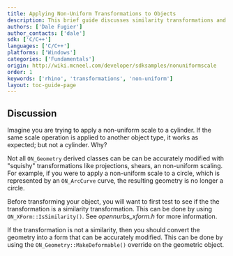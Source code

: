 ```yaml
---
title: Applying Non-Uniform Transformations to Objects
description: This brief guide discusses similarity transformations and how to use them on objects.
authors: ['Dale Fugier']
author_contacts: ['dale']
sdk: ['C/C++']
languages: ['C/C++']
platforms: ['Windows']
categories: ['Fundamentals']
origin: http://wiki.mcneel.com/developer/sdksamples/nonuniformscale
order: 1
keywords: ['rhino', 'transformations', 'non-uniform']
layout: toc-guide-page
---
```


 
## Discussion

Imagine you are trying to apply a non-uniform scale to a cylinder.  If the same scale operation is applied to another object type, it works as expected; but not a cylinder.  Why?

Not all `ON_Geometry` derived classes can be can be accurately modified with "squishy" transformations like projections, shears, an non-uniform scaling.  For example, if you were to apply a non-uniform scale to a circle, which is represented by an `ON_ArcCurve` curve, the resulting geometry is no longer a circle.

Before transforming your object, you will want to first test to see if the the transformation is a similarity transformation.  This can be done by using `ON_XForm::IsSimilarity()`.  See *opennurbs_xform.h* for more information.

If the transformation is not a similarity, then you should convert the geometry into a form that can be accurately modified.  This can be done by using the `ON_Geometry::MakeDeformable()` override on the geometric object.
